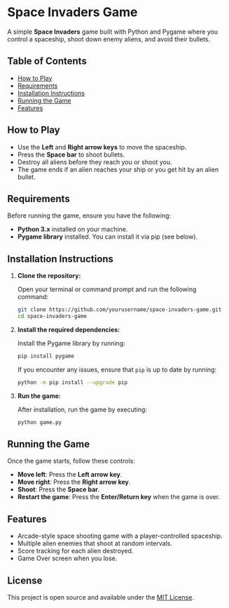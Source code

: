 # Space Invaders Game

A simple **Space Invaders** game built with Python and Pygame where you control a spaceship, shoot down enemy aliens, and avoid their bullets.

## Table of Contents
- [How to Play](#how-to-play)
- [Requirements](#requirements)
- [Installation Instructions](#installation-instructions)
- [Running the Game](#running-the-game)
- [Features](#features)

## How to Play

- Use the **Left** and **Right arrow keys** to move the spaceship.
- Press the **Space bar** to shoot bullets.
- Destroy all aliens before they reach you or shoot you.
- The game ends if an alien reaches your ship or you get hit by an alien bullet.

## Requirements

Before running the game, ensure you have the following:

- **Python 3.x** installed on your machine.
- **Pygame library** installed. You can install it via pip (see below).

## Installation Instructions

1. **Clone the repository:**

    Open your terminal or command prompt and run the following command:

    ```bash
    git clone https://github.com/yourusername/space-invaders-game.git
    cd space-invaders-game
    ```

2. **Install the required dependencies:**

    Install the Pygame library by running:

    ```bash
    pip install pygame
    ```

    If you encounter any issues, ensure that `pip` is up to date by running:

    ```bash
    python -m pip install --upgrade pip
    ```

3. **Run the game:**

    After installation, run the game by executing:

    ```bash
    python game.py
    ```

## Running the Game

Once the game starts, follow these controls:

- **Move left**: Press the **Left arrow key**.
- **Move right**: Press the **Right arrow key**.
- **Shoot**: Press the **Space bar**.
- **Restart the game**: Press the **Enter/Return key** when the game is over.

## Features

- Arcade-style space shooting game with a player-controlled spaceship.
- Multiple alien enemies that shoot at random intervals.
- Score tracking for each alien destroyed.
- Game Over screen when you lose.
## License

This project is open source and available under the [MIT License](LICENSE).
